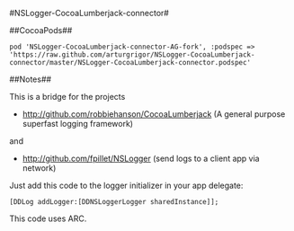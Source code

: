 #NSLogger-CocoaLumberjack-connector#

##CocoaPods##

```pod 'NSLogger-CocoaLumberjack-connector-AG-fork', :podspec => 'https://raw.github.com/arturgrigor/NSLogger-CocoaLumberjack-connector/master/NSLogger-CocoaLumberjack-connector.podspec'```

##Notes##

This is a bridge for the projects

* http://github.com/robbiehanson/CocoaLumberjack
(A general purpose superfast logging framework)

and

* http://github.com/fpillet/NSLogger
(send logs to a client app via network)


Just add this code to the logger initializer in your app delegate:

`[DDLog addLogger:[DDNSLoggerLogger sharedInstance]];`


This code uses ARC.
